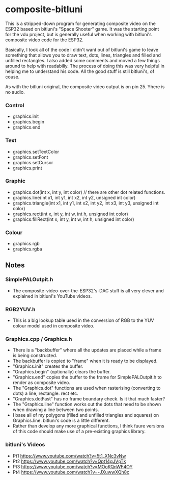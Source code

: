 # composite-bitluni

This is a stripped-down program for generating composite video on the ESP32 based on bitluni's "Space Shooter" game. It was the starting point for the vdu project, but is generally useful when working with bitluni's composite video code for the ESP32.

Basically, I took all of the code I didn't want out of bitluni's game to leave something that allows you to draw text, dots, lines, triangles and filled and unfilled rectangles. I also added some comments and moved a few things around to help with readabiliy. The process of doing this was very helpful in helping me to understand his code. All the good stuff is still bitluni's, of couse.

As with the bitluni original, the composite video output is on pin 25. Yhere is no audio.

### Control
- graphics.init
- graphics.begin
- graphics.end

### Text
- graphics.setTextColor
- graphics.setFont
- graphics.setCursor
- graphics.print

### Graphic
- graphics.dot(int x, int y, int color) // there are other dot related functions.
- graphics.line(int x1, int y1, int x2, int y2, unsigned int color)
- graphics.triangle(int x1, int y1, int x2, int y2, int x3, int y3, unsigned int color)
- graphics.rect(int x, int y, int w, int h, unsigned int color)
- graphics.fillRect(int x, int y, int w, int h, unsigned int color)

### Colour
- graphics.rgb
- graphics.rgba

## Notes

### SimplePALOutpit.h
- The composite-video-over-the-ESP32's-DAC stuff is all very clever and explained in bitluni's YouTube videos.

### RGB2YUV.h
- This is a big lookup table used in the conversion of RGB to the YUV colour model used in composite video.

### Graphics.cpp / Graphics.h
- There is a "backbuffer" where all the updates are placed while a frame is being constructed.
- The backbuffer is copied to "frame" when it is ready to be displayed.
- "Graphics.init" creates the buffer.
- "Graphics.begin" (optionally) clears the buffer.
- "Graphics.end" copies the buffer to the frame for SimplePALOutpit.h to render as composite video.
- The "Graphics.dot" functions are used when rasterising (converting to dots) a line, rectangle. rect etc.
- "Graphics.dotFast" has no frame boundary check. Is it that much faster?
- The "Graphics.line" function works out the dots that need to be shown when drawing a line between two points.
- I base all of my polygons (filled and unfilled triangles and squares) on Graphics.line. bitluni's code is a little different.
- Rather than develop any more graphical functions, I think fuure versions of this code should make use of a pre-existing graphics library.

### bitluni's Videos
- Pt1 https://www.youtube.com/watch?v=5t1_XNc3vNw
- Pt2 https://www.youtube.com/watch?v=Qpt14gJVpTk
- Pt3 https://www.youtube.com/watch?v=MOoKQnWF4OY
- Pt4 https://www.youtube.com/watch?v=-JXuwwXQh8c

